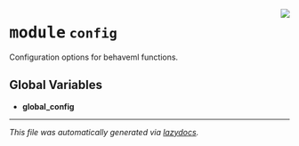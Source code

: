 <!-- markdownlint-disable -->

<a href="https://github.com/benlansdell/behaveml/blob/master/behaveml/config.py#L0"><img align="right" style="float:right;" src="https://img.shields.io/badge/-source-cccccc?style=flat-square"></a>

# <kbd>module</kbd> `config`
Configuration options for behaveml functions. 

**Global Variables**
---------------
- **global_config**




---

_This file was automatically generated via [lazydocs](https://github.com/ml-tooling/lazydocs)._
